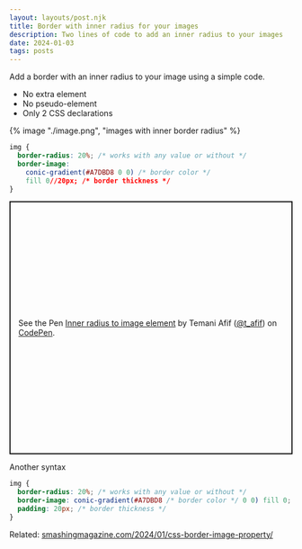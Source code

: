 ```yaml
---
layout: layouts/post.njk
title: Border with inner radius for your images
description: Two lines of code to add an inner radius to your images
date: 2024-01-03
tags: posts
---
```


Add a border with an inner radius to your image using a simple code.
* No extra element
* No pseudo-element
* Only 2 CSS declarations


{% image "./image.png", "images with inner border radius" %}

```css
img {
  border-radius: 20%; /* works with any value or without */
  border-image: 
    conic-gradient(#A7DBD8 0 0) /* border color */
    fill 0//20px; /* border thickness */
}
```

<p class="codepen" data-height="450" data-default-tab="result" data-slug-hash="abMvjZj" data-preview="true" data-user="t_afif" style="height: 450px; box-sizing: border-box; display: flex; align-items: center; justify-content: center; border: 2px solid; margin: 1em 0; padding: 1em;">
  <span>See the Pen <a href="https://codepen.io/t_afif/pen/abMvjZj">
  Inner radius to image element</a> by Temani Afif (<a href="https://codepen.io/t_afif">@t_afif</a>)
  on <a href="https://codepen.io">CodePen</a>.</span>
</p>
<script async src="https://cpwebassets.codepen.io/assets/embed/ei.js"></script>

Another syntax

```css
img {
  border-radius: 20%; /* works with any value or without */
  border-image: conic-gradient(#A7DBD8 /* border color */ 0 0) fill 0;
  padding: 20px; /* border thickness */
}
```

Related: [smashingmagazine.com/2024/01/css-border-image-property/](https://www.smashingmagazine.com/2024/01/css-border-image-property/)